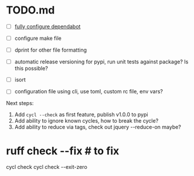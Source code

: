 # TODO.md

- [ ] [fully configure dependabot](https://docs.github.com/en/code-security/dependabot/working-with-dependabot/automating-dependabot-with-github-actions)
- [ ] configure make file
- [ ] dprint for other file formatting
- [ ] automatic release versioning for pypi, run unit tests against package? Is this possible?
- [ ] isort
- [ ] configuration file using cli, use toml, custom rc file, env vars?


Next steps:
1. Add `cycl --check` as first feature, publish v1.0.0 to pypi
2. Add ability to ignore known cycles, how to break the cycle?
3. Add ability to reduce via tags, check out jquery --reduce-on maybe?

# ruff check --fix  # to fix

cycl check
cycl check --exit-zero
